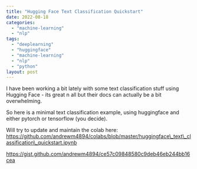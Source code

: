 ```yaml
---
title: "Hugging Face Text Classification Quickstart"
date: 2022-08-18
categories: 
  - "machine-learning"
  - "nlp"
tags: 
  - "deeplearning"
  - "huggingface"
  - "machine-learning"
  - "nlp"
  - "python"
layout: post
---
```


I have been working a bit lately with some text classification stuff using Hugging Face - its great n all but their docs can actually be a bit overwhelming.

So here is a minimal text classification example, using huggingface and either pytorch or tensorflow (you decide).

Will try to update and maintain the colab here: https://github.com/andrewm4894/colabs/blob/master/huggingface\_text\_classification\_quickstart.ipynb

https://gist.github.com/andrewm4894/ce57c09848580c9deb46eb244bb16cea
